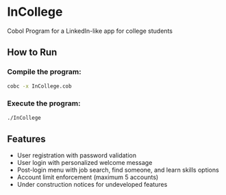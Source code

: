 # InCollege
Cobol Program for a LinkedIn-like app for college students

## How to Run

### Compile the program:
```bash
cobc -x InCollege.cob
```

### Execute the program:
```bash
./InCollege
```

## Features
- User registration with password validation
- User login with personalized welcome message
- Post-login menu with job search, find someone, and learn skills options
- Account limit enforcement (maximum 5 accounts)
- Under construction notices for undeveloped features
